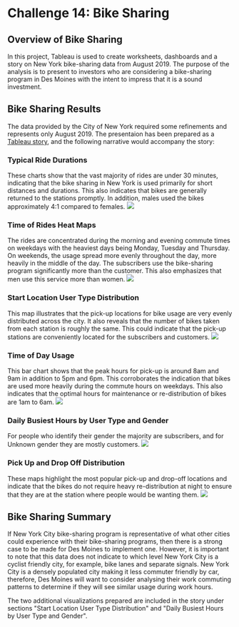 # Challenge 14: Bike Sharing

## Overview of Bike Sharing
In this project, Tableau is used to create worksheets, dashboards and a story on New York bike-sharing data from August 2019. The purpose of the analysis is to present to investors who are considering a bike-sharing program in Des Moines with the intent to impress that it is a sound investment.
## Bike Sharing Results

The data provided by the City of New York required some refinements and represents only August 2019. The presentaion has been prepared as a [Tableau story](https://public.tableau.com/profile/hala6514#!/vizhome/Challenge14_16173215654330/Bike-SharingStory?publish=yes), and the following narrative would accompany the story:
### Typical Ride Durations
These charts show that the vast majority of rides are under 30 minutes, indicating that the bike sharing in New York is used primarily for short distances and durations. This also indicates that bikes are generally returned to the stations promptly. In addition, males used the bikes approximately 4:1 compared to females.
![](https://github.com/Hala-INTJ/Bike_Sharing/blob/main/Images/Typical%20Ride%20Durations.png)
### Time of Rides Heat Maps
The rides are concentrated during the morning and evening commute times on weekdays with the heaviest days being Monday, Tuesday and Thursday. On weekends, the usage spread more evenly throughout the day, more heavily in the middle of the day. The subscribers use the bike-sharing program significantly more than the customer. This also emphasizes that men use this service more than women. 
![](https://github.com/Hala-INTJ/Bike_Sharing/blob/main/Images/Time%20of%20Rides%20Heat%20Maps.png)
### Start Location User Type Distribution
This map illustrates that the pick-up locations for bike usage are very evenly distributed across the city. It also reveals that the number of bikes taken from each station is roughly the same. This could indicate that the pick-up stations are conveniently located for the subscribers and customers.
![](https://github.com/Hala-INTJ/Bike_Sharing/blob/main/Images/Start%20Location%20User%20Type%20Distribution.png)
### Time of Day Usage
This bar chart shows that the peak hours for pick-up is around 8am and 9am in addition to 5pm and 6pm. This corroborates the indication that bikes are used more heavily during the commute hours on weekdays. This also indicates that the optimal hours for maintenance or re-distribution of bikes are 1am to 6am. 
![](https://github.com/Hala-INTJ/Bike_Sharing/blob/main/Images/Time%20of%20Day%20Usage.png)
### Daily Busiest Hours by User Type and Gender
For people who identify their gender the majority are subscribers, and for Unknown gender they are mostly customers. 
![](https://github.com/Hala-INTJ/Bike_Sharing/blob/main/Images/Daily%20Busiest%20Hours%20by%20User%20Type%20and%20Gender.png)
### Pick Up and Drop Off Distribution
These maps highlight the most popular pick-up and drop-off locations and indicate that the bikes do not require heavy re-distribution at night to ensure that they are at the station where people would be wanting them.
![](https://github.com/Hala-INTJ/Bike_Sharing/blob/main/Images/Pick%20Up%20and%20Drop%20Off%20Distribution.png)
## Bike Sharing Summary

If New York City bike-sharing program is representative of what other cities could experience with their bike-sharing programs, then there is a strong case to be made for Des Moines to implement one. However, it is important to note that this data does not indicate to which level New York City is a cyclist friendly city, for example, bike lanes and separate signals. New York City is a densely populated city making it less commuter friendly by car, therefore, Des Moines will want to consider analysing their work commuting patterns to determine if they will see similar usage during work hours. 

The two additional visualizations prepared are included in the story under sections "Start Location User Type Distribution" and "Daily Busiest Hours by User Type and Gender". 
